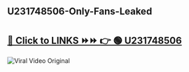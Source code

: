 
 ## U231748506-Only-Fans-Leaked

# <h2><a href="https://clipsfans.com/U231748506&ref=git">🔗 Click to LINKS ⏩⏩ 👉 🟢 U231748506 </a></h2>

<a href="https://clipsfans.com/U231748506&ref=git" rel="nofollow" data-target="animated-image.originalLink"><img src="https://i.ibb.co.com/xMMVF88/686577567.gif" alt="Viral Video Original" style="max-width: 100%; display: inline-block;" data-target="animated-image.originalImage"></a>
